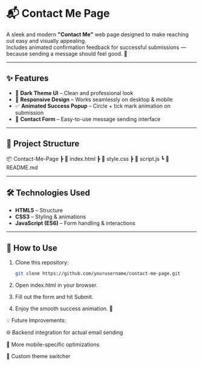 # 📬 Contact Me Page

A sleek and modern **"Contact Me"** web page designed to make reaching out easy and visually appealing.  
Includes animated confirmation feedback for successful submissions — because sending a message should feel good. 🚀

---

## ✨ Features
- 🖤 **Dark Theme UI** – Clean and professional look
- 🎯 **Responsive Design** – Works seamlessly on desktop & mobile
- ✅ **Animated Success Popup** – Circle + tick mark animation on submission
- 💌 **Contact Form** – Easy-to-use message sending interface

---

## 📂 Project Structure
📦 Contact-Me-Page
┣ 📜 index.html
┣ 📜 style.css
┣ 📜 script.js
┗ 📜 README.md


---

## 🛠️ Technologies Used
- **HTML5** – Structure
- **CSS3** – Styling & animations
- **JavaScript (ES6)** – Form handling & interactions

---

## 🚀 How to Use
1. Clone this repository:
   ```bash
   git clone https://github.com/yourusername/contact-me-page.git

2. Open index.html in your browser.

3. Fill out the form and hit Submit.

4. Enjoy the smooth success animation. 🎉

💡 Future Improvements:

🌐 Backend integration for actual email sending

📱 More mobile-specific optimizations

🎨 Custom theme switcher
